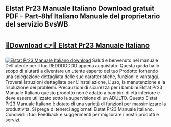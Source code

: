 ## Elstat Pr23 Manuale Italiano Download gratuit PDF - Part-8hf Italiano Manuale del proprietario del servizio BvsWB

# <h2><a href="http://dfgsawo.blite.top/?on=Elstat+Pr23+Manuale+Italiano">🔗Download 👉🔴 Elstat Pr23 Manuale Italiano</a></h2>

[![Elstat Pr23 Manuale Italiano download](https://i.imgur.com/lujVjoI.png)](http://dfgsawo.blite.top/?on=Elstat+Pr23+Manuale+Italiano)
Saluti e benvenuto nel manuale Dell'utente per il tuo REDDDDDDD appena acquistato. Questa guida ha lo scopo di aiutarti a diventare un utente esperto del tuo Prodotto fornendo una spiegazione dettagliata delle sue caratteristiche, funzioni e vantaggi. Troverai istruzioni dettagliate per L'installazione, L'uso, la manutenzione e la risoluzione dei problemi. Precauzioni di sicurezza per i bambini Elstat Pr23 Manuale Italiano questo prodotto non è adatto a bambini di età inferiore e deve essere utilizzato sotto la supervisione di un ADULTO. Questo Elstat Pr23 Manuale Italiano è dotato di una varietà di funzioni per massimizzare la produttività. Si prega di tenerci aggiornati Elstat Pr23 Manuale Italiano. Condividi i tuoi Feedback e suggerimenti per migliorare i nostri prodotti e servizi.
